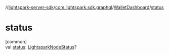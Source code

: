 //[lightspark-server-sdk](../../../index.md)/[com.lightspark.sdk.graphql](../index.md)/[WalletDashboard](index.md)/[status](status.md)

# status

[common]\
val [status](status.md): [LightsparkNodeStatus](../../com.lightspark.sdk.model/-lightspark-node-status/index.md)?
